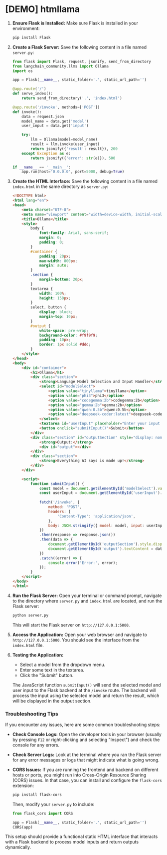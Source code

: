 # [DEMO] htmllama

1. **Ensure Flask is Installed:**
   Make sure Flask is installed in your environment:
   ```sh
   pip install Flask
   ```

2. **Create a Flask Server:**
   Save the following content in a file named `server.py`:
   ```python
   from flask import Flask, request, jsonify, send_from_directory
   from langchain_community.llms import Ollama
   import os

   app = Flask(__name__, static_folder='.', static_url_path='')

   @app.route('/')
   def serve_index():
       return send_from_directory('.', 'index.html')

   @app.route('/invoke', methods=['POST'])
   def invoke():
       data = request.json
       model_name = data.get('model')
       user_input = data.get('input')

       try:
           llm = Ollama(model=model_name)
           result = llm.invoke(user_input)
           return jsonify({'result': result}), 200
       except Exception as e:
           return jsonify({'error': str(e)}), 500

   if __name__ == '__main__':
       app.run(host='0.0.0.0', port=5000, debug=True)
   ```

3. **Create the HTML Interface:**
   Save the following content in a file named `index.html` in the same directory as `server.py`:
   ```html
   <!DOCTYPE html>
   <html lang="en">
   <head>
       <meta charset="UTF-8">
       <meta name="viewport" content="width=device-width, initial-scale=1.0">
       <title>Ollama</title>
       <style>
           body {
               font-family: Arial, sans-serif;
               margin: 0;
               padding: 0;
           }
           #container {
               padding: 20px;
               max-width: 800px;
               margin: auto;
           }
           .section {
               margin-bottom: 20px;
           }
           textarea {
               width: 100%;
               height: 150px;
           }
           select, button {
               display: block;
               margin-top: 10px;
           }
           #output {
               white-space: pre-wrap;
               background-color: #f9f9f9;
               padding: 10px;
               border: 1px solid #ddd;
           }
       </style>
   </head>
   <body>
       <div id="container">
           <h1>Ollama</h1>
           <div class="section">
               <strong>Language Model Selection and Input Handler</strong>
               <select id="modelSelect">
                   <option value="tinyllama">tinyllama</option>
                   <option value="phi3">phi3</option>
                   <option value="codegemma:2b">codegemma:2b</option>
                   <option value="gemma:2b">gemma:2b</option>
                   <option value="qwen:0.5b">qwen:0.5b</option>
                   <option value="deepseek-coder:latest">deepseek-coder:latest</option>
               </select>
               <textarea id="userInput" placeholder="Enter your input here"></textarea>
               <button onclick="submitInput()">Submit</button>
           </div>
           <div class="section" id="outputSection" style="display: none;">
               <strong>Output:</strong>
               <div id="output"></div>
           </div>
           <div class="section">
               <strong>Everything AI says is made up!</strong>
           </div>
       </div>

       <script>
           function submitInput() {
               const model = document.getElementById('modelSelect').value;
               const userInput = document.getElementById('userInput').value;
               
               fetch('/invoke', {
                   method: 'POST',
                   headers: {
                       'Content-Type': 'application/json',
                   },
                   body: JSON.stringify({ model: model, input: userInput }),
               })
               .then(response => response.json())
               .then(data => {
                   document.getElementById('outputSection').style.display = 'block';
                   document.getElementById('output').textContent = data.result;
               })
               .catch((error) => {
                   console.error('Error:', error);
               });
           }
       </script>
   </body>
   </html>
   ```


4. **Run the Flask Server:**
   Open your terminal or command prompt, navigate to the directory where `server.py` and `index.html` are located, and run the Flask server:
   ```sh
   python server.py
   ```
   This will start the Flask server on `http://127.0.0.1:5000`.

5. **Access the Application:**
   Open your web browser and navigate to `http://127.0.0.1:5000`. You should see the interface from the `index.html` file.

6. **Testing the Application:**
   - Select a model from the dropdown menu.
   - Enter some text in the textarea.
   - Click the "Submit" button.

   The JavaScript function `submitInput()` will send the selected model and user input to the Flask backend at the `/invoke` route. The backend will process the input using the selected model and return the result, which will be displayed in the output section.

### Troubleshooting Tips
If you encounter any issues, here are some common troubleshooting steps:

- **Check Console Logs:** Open the developer tools in your browser (usually by pressing `F12` or right-clicking and selecting "Inspect") and check the console for any errors.
  
- **Check Server Logs:** Look at the terminal where you ran the Flask server for any error messages or logs that might indicate what is going wrong.

- **CORS Issues:** If you are running the frontend and backend on different hosts or ports, you might run into Cross-Origin Resource Sharing (CORS) issues. In that case, you can install and configure the `flask-cors` extension:
  ```sh
  pip install flask-cors
  ```
  Then, modify your `server.py` to include:
  ```python
  from flask_cors import CORS

  app = Flask(__name__, static_folder='.', static_url_path='')
  CORS(app)
  ```

This setup should provide a functional static HTML interface that interacts with a Flask backend to process model inputs and return outputs dynamically.
